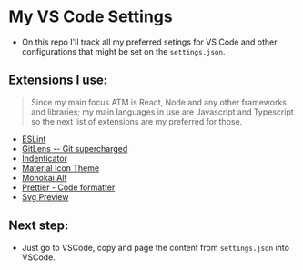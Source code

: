 # My VS Code Settings

- On this repo I'll track all my preferred setings for VS Code and other configurations that might be set on the `settings.json`.

## Extensions I use:

> Since my main focus ATM is React, Node and any other frameworks and libraries; my main languages in use are Javascript and Typescript so the next list of extensions are my preferred for those.

- [ESLint](https://marketplace.visualstudio.com/items?itemName=dbaeumer.vscode-eslint)
- [GitLens -- Git supercharged](https://marketplace.visualstudio.com/items?itemName=eamodio.gitlens)
- [Indenticator](https://marketplace.visualstudio.com/items?itemName=SirTori.indenticator)
- [Material Icon Theme](https://marketplace.visualstudio.com/items?itemName=PKief.material-icon-theme)
- [Monokai Alt](https://marketplace.visualstudio.com/items?itemName=benjaminBlonde.monokai-alt)
- [Prettier - Code formatter](https://marketplace.visualstudio.com/items?itemName=esbenp.prettier-vscode)
- [Svg Preview](https://marketplace.visualstudio.com/items?itemName=SimonSiefke.svg-preview)

## Next step:

- Just go to VSCode, copy and page the content from `settings.json` into VSCode.
